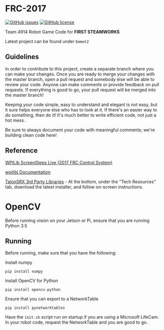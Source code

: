 # FRC-2017

[![GitHub issues](https://img.shields.io/github/issues/Team4914/2017-emmet.svg)](https://github.com/Team4914/2017-emmet/issues)
[![GitHub license](https://img.shields.io/badge/license-MIT-blue.svg)](https://raw.githubusercontent.com/Team4914/2017-emmet/master/LICENSE)

Team 4914 Robot Game Code for **FIRST STEAMWORKS**

Latest project can be found under `Emmet2`

**Guidelines**
---------------
In order to contribute to this project, create a separate branch where you can make your changes.  Once you are ready to merge your changes with the master branch, open a pull request and somebody else will be able to review your code.  Anyone can make comments or provide feedback on pull requests. If everything is good to go, your pull request will be merged into the master branch!

Keeping your code simple, easy to understand and elegant is not easy, but it sure helps everyone else who has to look at it. If there's an easier way to do something, then do it!  It's much better to write efficient code, not just a hot mess.

Be sure to always document your code with meaningful comments; we're building clean code here!

**Reference**
---------------
[WPILib ScreenSteps Live (2017 FRC Control System)](http://wpilib.screenstepslive.com/s/4485)

[wpilibj Documentation](http://first.wpi.edu/FRC/roborio/release/docs/java/)

[TalonSRX 3rd Party Libraries](http://www.ctr-electronics.com/hro.html#product_tabs_technical_resources) - At the bottom, under the "Tech Resources" tab, download the latest installer, and follow on-screen instructions.

# OpenCV

Before running vision on your Jetson or Pi, ensure that you are running Python 3.5 

## Running

Before running, make sure that you have the following:

Install numpy

`pip install numpy`

Install OpenCV for Python

`pip install opencv-python`

Ensure that you can export to a NetworkTable

`pip install pynetworktables`

Have the `init.sh` script run on startup if you are using a Microsoft LifeCam. In your robot code, request the NetworkTable and you are good to go.

